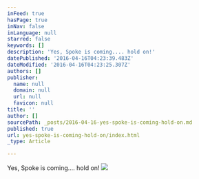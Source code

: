 ```yaml
---
inFeed: true
hasPage: true
inNav: false
inLanguage: null
starred: false
keywords: []
description: 'Yes, Spoke is coming.... hold on!'
datePublished: '2016-04-16T04:23:39.483Z'
dateModified: '2016-04-16T04:23:25.307Z'
authors: []
publisher:
  name: null
  domain: null
  url: null
  favicon: null
title: ''
author: []
sourcePath: _posts/2016-04-16-yes-spoke-is-coming-hold-on.md
published: true
url: yes-spoke-is-coming-hold-on/index.html
_type: Article

---
```

Yes, Spoke is coming.... hold on!
![](https://the-grid-user-content.s3-us-west-2.amazonaws.com/31b50770-dc2f-45fe-afd6-9f713d13c546.jpg)